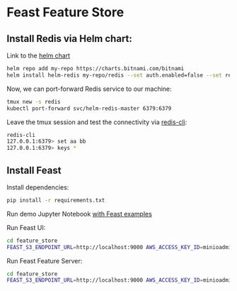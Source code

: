 # Feast Feature Store


## Install Redis via Helm chart:

Link to the [helm chart](https://artifacthub.io/packages/helm/bitnami/redis)

```bash
helm repo add my-repo https://charts.bitnami.com/bitnami
helm install helm-redis my-repo/redis --set auth.enabled=false --set replica.replicaCount=1
```

Now, we can port-forward Redis service to our machine:

```bash
tmux new -s redis
kubectl port-forward svc/helm-redis-master 6379:6379
```

Leave the tmux session and test the connectivity via [redis-cli](https://stackoverflow.com/a/25909402):

```bash
redis-cli
127.0.0.1:6379> set aa bb
127.0.0.1:6379> keys *
```

## Install Feast

Install dependencies:

```bash
pip install -r requirements.txt
```

Run demo Jupyter Notebook [with Feast examples](./Feast.ipynb)

Run Feast UI:

```bash
cd feature_store
FEAST_S3_ENDPOINT_URL=http://localhost:9000 AWS_ACCESS_KEY_ID=minioadmin AWS_SECRET_ACCESS_KEY=minioadmin feast ui -p 8000
```

Run Feast Feature Server:

```bash
cd feature_store
FEAST_S3_ENDPOINT_URL=http://localhost:9000 AWS_ACCESS_KEY_ID=minioadmin AWS_SECRET_ACCESS_KEY=minioadmin feast serve -p 8001
```
